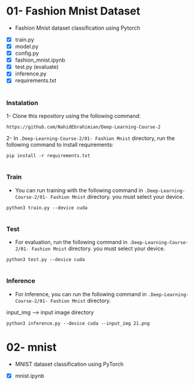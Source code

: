 # 01- Fashion Mnist Dataset

- Fashion Mnist dataset classification using Pytorch


- [x] train.py
- [x] model.py
- [x] config.py
- [x] fashion_mnist.ipynb
- [x] test.py (evaluate)
- [x] inference.py
- [x] requirements.txt

#

### Instalation

1- Clone this repository using the following command:

`
https://github.com/NahidEbrahimian/Deep-Learning-Course-2
`

2- In `.Deep-Learning-Course-2/01- Fashion Mnist` directory, run the following command to install requirements:

`
pip install -r requirements.txt
`
#

### Train

- You can run training with the following command in `.Deep-Learning-Course-2/01- Fashion Mnist` directory. you must select your device.

`
python3 train.py --device cuda
`
#

### Test

- For evaluation, run the following command in `.Deep-Learning-Course-2/01- Fashion Mnist` directory. you must select your device.

`
python3 test.py --device cuda
`
#

### Inference

- For inference, you can run the following command in `.Deep-Learning-Course-2/01- Fashion Mnist` directory.

input_img --> input image directory

`
python3 inference.py --device cuda --input_img 21.png
`
#

# 02- mnist

- MNIST dataset classification using PyTorch

- [x] mnist.ipynb
